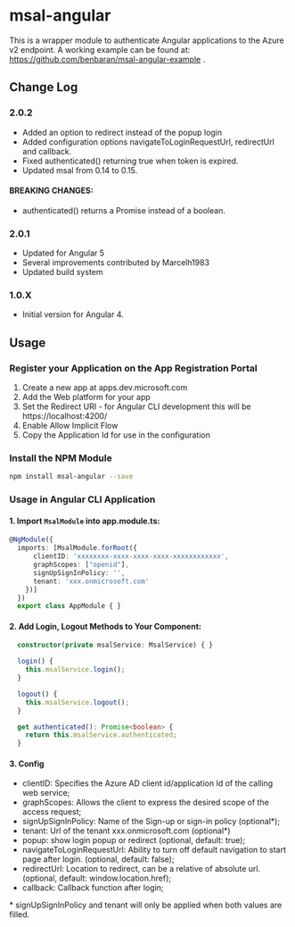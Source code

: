 

# msal-angular

This is a wrapper module to authenticate Angular applications to the Azure v2 endpoint. A working example can be found at: https://github.com/benbaran/msal-angular-example .


## Change Log

### 2.0.2
 - Added an option to redirect instead of the popup login
 - Added configuration options navigateToLoginRequestUrl, redirectUrl and callback.
 - Fixed authenticated() returning true when token is expired.
 - Updated msal from 0.14 to 0.15.

#### BREAKING CHANGES: 
 - authenticated() returns a Promise<boolean> instead of a boolean.

### 2.0.1
- Updated for Angular 5
- Several improvements contributed by Marcelh1983
- Updated build system

### 1.0.X 
- Initial version for Angular 4.

## Usage

### Register your Application on the App Registration Portal
1. Create a new app at apps.dev.microsoft.com
2. Add the Web platform for your app
3. Set the Redirect URI - for Angular CLI development this will be https://localhost:4200/
4. Enable Allow Implicit Flow
5. Copy the Application Id for use in the configuration


### Install the NPM Module
```sh
npm install msal-angular --save
```
### Usage in Angular CLI Application

#### 1. Import `MsalModule` into app.module.ts:

```ts
@NgModule({
  imports: [MsalModule.forRoot({
      clientID: 'xxxxxxxx-xxxx-xxxx-xxxx-xxxxxxxxxxxx',
      graphScopes: ["openid"],
      signUpSignInPolicy: '',
      tenant: 'xxx.onmicrosoft.com'
    })]
  })
  export class AppModule { }
```

#### 2. Add Login, Logout Methods to Your Component:

```ts
  constructor(private msalService: MsalService) { }

  login() {
    this.msalService.login();
  }

  logout() {
    this.msalService.logout();
  }

  get authenticated(): Promise<boolean> {
    return this.msalService.authenticated;
  }
```

#### 3. Config

 - clientID: Specifies the Azure AD client id/application Id of the calling web service;
 - graphScopes: Allows the client to express the desired scope of the access request;
 - signUpSignInPolicy: Name of the Sign-up or sign-in policy (optional*);
 - tenant: Url of the tenant xxx.onmicrosoft.com (optional*)
 - popup: show login popup or redirect (optional, default: true);
 - navigateToLoginRequestUrl: Ability to turn off default navigation to start page after login. (optional, default: false);
 - redirectUrl: Location to redirect, can be a relative of absolute url. (optional, default: window.location.href);
 - callback: Callback function after login;

\* signUpSignInPolicy and tenant will only be applied when both values are filled.